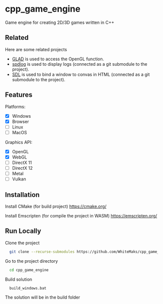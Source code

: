 # cpp_game_engine
Game engine for creating 2D/3D games written in C++

## Related

Here are some related projects

* [GLAD](https://glad.dav1d.de/) is used to access the OpenGL function.
* [spdlog](https://github.com/gabime/spdlog.git) is used to display logs (connected as a git submodule to the project).
* [SDL](https://github.com/libsdl-org/SDL.git) is used to bind a window to convas in HTML (connected as a git submodule to the project).

## Features

Platforms:
- [x]  Windows
- [x]  Browser
- [ ]  Linux
- [ ]  MacOS

Graphics API:
- [x]  OpenGL
- [x]  WebGL
- [ ]  DirectX 11
- [ ]  DirectX 12
- [ ]  Metal
- [ ]  Vulkan

## Installation

Install CMake (for build project) https://cmake.org/

Install Emscripten (for compile the project in WASM) https://emscripten.org/   

## Run Locally

Clone the project

```bash
  git clone --recurse-submodules https://github.com/WhiteMaks/cpp_game_engine.git
```

Go to the project directory

```bash
  cd cpp_game_engine
```

Build solution

```bash
  build_windows.bat
```
The solution will be in the build folder